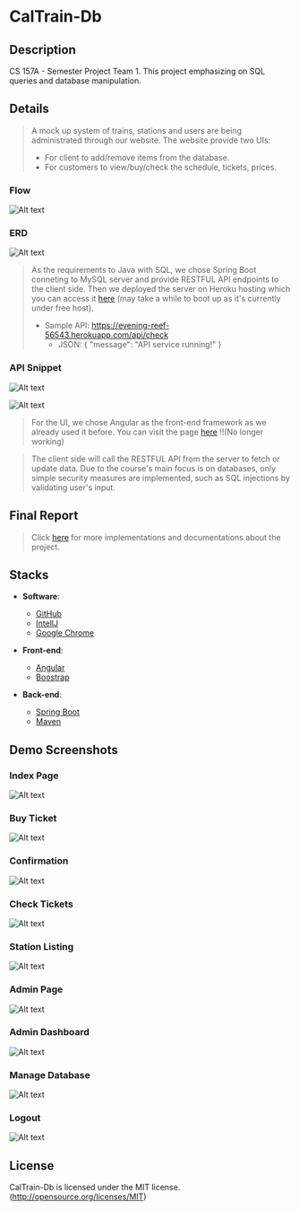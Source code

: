 # CalTrain-Db

## Description

CS 157A - Semester Project Team 1.
This project emphasizing on SQL queries and database manipulation.

## Details

> A mock up system of trains, stations and users are being administrated through our website.
> The website provide two UIs:
>  - For client to add/remove items from the database.
>  - For customers to view/buy/check the schedule, tickets, prices.

### Flow
![Alt text](screenshot/architecture_flow.png?raw=true "Title")

### ERD
![Alt text](screenshot/ER_diagram.png?raw=true "ERD")

> As the requirements to Java with SQL, we chose Spring Boot conneting to MySQL server and provide RESTFUL API endpoints to the client side. Then we deployed the server on Heroku hosting which you can access it <a href="https://evening-reef-56543.herokuapp.com">here</a> (may take a while to boot up as it's currently under free host).
>  - Sample API: https://evening-reef-56543.herokuapp.com/api/check
>    - JSON: {
                "message": "API service running!"
             }

### API Snippet
![Alt text](screenshot/api1.png?raw=true "Title")

![Alt text](screenshot/api2.png?raw=true "Title")

> For the UI, we chose Angular as the front-end framework as we already used it before. You can visit the page <a href="http://caltraindb1.x10host.com/">here</a> !!(No longer working)

> The client side will call the RESTFUL API from the server to fetch or update data. 
> Due to the course's main focus is on databases, only simple security measures are implemented, such as SQL injections by validating user's input.

## Final Report
> Click <a href ="https://docs.google.com/document/d/1ufIhSs3JgL2FtX0WqMd6LFmZn1_eflY5-U3JN4bJKog/edit?usp=sharing" target="_blank">here</a> for more implementations and documentations about the project.

## Stacks

- **Software**:
  - [GitHub](https://www.github.com/)
  - [IntellJ](https://www.jetbrains.com/idea/)
  - [Google Chrome](https://www.google.com/chrome/)
  
- **Front-end**:
  - [Angular](https://angular.io/)
  - [Boostrap](https://getbootstrap.com/)
  
- **Back-end**:
  - [Spring Boot](https://spring.io/guides/gs/serving-web-content/)
  - [Maven](https://maven.apache.org/)

## Demo Screenshots

### Index Page
![Alt text](screenshot/Index.png?raw=true "Title")
### Buy Ticket
![Alt text](screenshot/buy.png?raw=true "Buy")
### Confirmation
![Alt text](screenshot/confirmation.png?raw=true "Confirm")
### Check Tickets
![Alt text](screenshot/ticket_check.png?raw=true "Checking")
### Station Listing
![Alt text](screenshot/station.png?raw=true "Stations")
### Admin Page
![Alt text](screenshot/admin_login.png?raw=true "Log In")
### Admin Dashboard
![Alt text](screenshot/dashboard.png?raw=true "Dashboard")
### Manage Database
![Alt text](screenshot/manage.png?raw=true "Manage")
### Logout
![Alt text](screenshot/admin_logout.png?raw=true "Logout")

## License

CalTrain-Db is licensed under the MIT license. (http://opensource.org/licenses/MIT)


